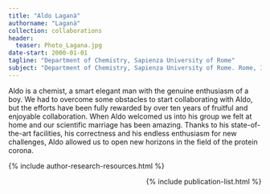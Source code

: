 ```yaml
---
title: "Aldo Laganà"
authorname: "Laganà"
collection: collaborations
header:
  teaser: Photo_Lagana.jpg
date-start: 2000-01-01
tagline: "Department of Chemistry, Sapienza University of Rome"
subject: "Department of Chemistry, Sapienza University of Rome. Rome, Italy"
---
```


Aldo is a chemist, a smart elegant man with the genuine enthusiasm of a boy. We had to overcome some obstacles to start collaborating with Aldo, but the efforts have been fully rewarded by over ten years of fruitful and enjoyable collaboration. When Aldo welcomed us into his group we felt at home and our scientific marriage has been amazing. Thanks to his state-of-the-art facilities, his correctness and his endless enthusiasm for new challenges, Aldo allowed us to open new horizons in the field of the protein corona. 

{% include author-research-resources.html %}

<div style="text-align: right"> 

{% include publication-list.html %}
